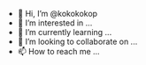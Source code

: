 - 👋 Hi, I’m @kokokokop
- 👀 I’m interested in ...
- 🌱 I’m currently learning ...
- 💞️ I’m looking to collaborate on ...
- 📫 How to reach me ...

<!---
kokokokop/kokokokop is a ✨ special ✨ repository because its `README.md` (this file) appears on your GitHub profile.
You can click the Preview link to take a look at your changes.
--->
